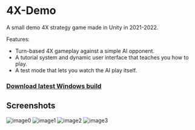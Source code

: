 # 4X-Demo

A small demo 4X strategy game made in Unity in 2021-2022.

Features:
- Turn-based 4X gameplay against a simple AI opponent.
- A tutorial system and dynamic user interface that teaches you how to play.
- A test mode that lets you watch the AI play itself.

### [Download latest Windows build](https://github.com/andreaswitzen/4X-Demo/releases/download/v1.0.0/4X-Demo.v1.0.0.zip)

## Screenshots

![image0](https://user-images.githubusercontent.com/6855253/185652872-e10bce79-8ba8-4efb-a9ce-22fef43287a7.png)
![image1](https://user-images.githubusercontent.com/6855253/185653141-870a7071-c7c5-4f60-8c45-11fe5cc0f080.png)
![image2](https://user-images.githubusercontent.com/6855253/185653160-b3973fa5-5725-4e16-84df-2b6ac259deda.png)
![image3](https://user-images.githubusercontent.com/6855253/185653168-44d02a05-21d3-4d72-bb75-4726397f798e.png)
